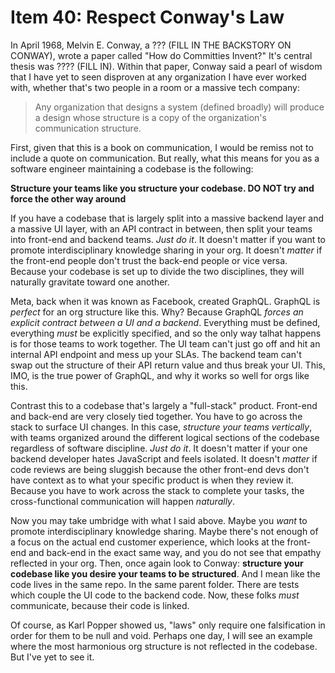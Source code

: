 # Item 40: Respect Conway's Law

In April 1968, Melvin E. Conway, a ??? (FILL IN THE BACKSTORY ON CONWAY), wrote
a paper called "How do Committies Invent?" It's central thesis was ???? (FILL
IN). Within that paper, Conway said a pearl of wisdom that I have yet to seen
disproven at any organization I have ever worked with, whether that's two people
in a room or a massive tech company:

> Any organization that designs a system (defined broadly) will produce a design
> whose structure is a copy of the organization's communication structure.

First, given that this is a book on communication, I would be remiss not to
include a quote on communication. But really, what this means for you as a
software engineer maintaining a codebase is the following:

**Structure your teams like you structure your codebase. DO NOT try and force
the other way around**

If you have a codebase that is largely split into a massive backend layer and a
massive UI layer, with an API contract in between, then split your teams into
front-end and backend teams. _Just do it_. It doesn't matter if you want to
promote interdisciplinary knowledge sharing in your org. It doesn't _matter_ if
the front-end people don't trust the back-end people or vice versa. Because your
codebase is set up to divide the two disciplines, they will naturally gravitate
toward one another.

Meta, back when it was known as Facebook, created GraphQL. GraphQL is _perfect_
for an org structure like this. Why? Because GraphQL _forces an explicit
contract between a UI and a backend_. Everything must be defined, everything
_must_ be explicitly specified, and so the only way talhat happens is for those
teams to work together. The UI team can't just go off and hit an internal API
endpoint and mess up your SLAs. The backend team can't swap out the structure of
their API return value and thus break your UI. This, IMO, is the true power of
GraphQL, and why it works so well for orgs like this.

Contrast this to a codebase that's largely a "full-stack" product. Front-end and
back-end are very closely tied together. You have to go across the stack to
surface UI changes. In this case, _structure your teams vertically_, with teams
organized around the different logical sections of the codebase regardless of
software discipline. _Just do it_. It doesn't matter if your one backend
developer hates JavaScript and feels isolated. It doesn't _matter_ if code
reviews are being sluggish because the other front-end devs don't have context
as to what your specific product is when they review it. Because you have to
work across the stack to complete your tasks, the cross-functional communication
will happen _naturally_.

Now you may take umbridge with what I said above. Maybe you _want_ to promote
interdisciplinary knowledge sharing. Maybe there's not enough of a focus on the
actual end customer experience, which looks at the front-end and back-end in the
exact same way, and you do not see that empathy reflected in your org. Then,
once again look to Conway: **structure your codebase like you desire your teams
to be structured**. And I mean like the code lives in the same repo. In the same
parent folder. There are tests which couple the UI code to the backend code.
Now, these folks _must_ communicate, because their code is linked.

Of course, as Karl Popper showed us, "laws" only require one falsification in
order for them to be null and void. Perhaps one day, I will see an example where
the most harmonious org structure is not reflected in the codebase. But I've yet
to see it.
